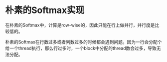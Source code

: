 # 朴素的Softmax实现

在朴素的Softmax中，计算是row-wise的，因此只能在行上做并行，并行度是比较低的。

朴素的Softmax在行数过多或者列数过多的时候都会遇到问题。因为一行会分配个给一个thread执行，那么行过多时，一个block中分配的thread数会过多，导致无法分配。